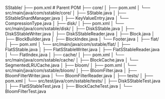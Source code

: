 SStable/
├── pom.xml                  # Parent POM
├── core/
│    ├── pom.xml
│    └── src/main/java/com/sstable/core/
│         ├── SStable.java
│         ├── SStableShardManager.java
│         ├── KeyValueEntry.java
│         └── CompressionType.java
│
├── disk/
│    ├── pom.xml
│    └── src/main/java/com/sstable/disk/
│         ├── DiskSStable.java
│         ├── DiskSStableWriter.java
│         ├── DiskSStableReader.java
│         ├── Block.java
│         ├── BlockBuilder.java
│         ├── BlockIndex.java
│         └── Footer.java
│
├── flat/
│    ├── pom.xml
│    └── src/main/java/com/sstable/flat/
│         ├── FlatSStable.java
│         ├── FlatSStableWriter.java
│         ├── FlatSStableReader.java
│         └── FlatIndex.java
│
├── cache/
│    ├── pom.xml
│    └── src/main/java/com/sstable/cache/
│         ├── BlockCache.java
│         └── SegmentedLRUCache.java
│
├── bloom/
│    ├── pom.xml
│    └── src/main/java/com/sstable/bloom/
│         ├── BloomFilter.java
│         ├── BloomFilterWriter.java
│         └── BloomFilterReader.java
│
├── tests/
│    ├── pom.xml
│    └── src/test/java/com/sstable/tests/
│         ├── DiskSStableTest.java
│         ├── FlatSStableTest.java
│         ├── BlockCacheTest.java
│         └── BloomFilterTest.java
